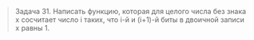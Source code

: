 >Задача 31. Написать функцию, которая для целого числа без знака х сосчитает число i таких, что i-й и (i+1)-й биты в двоичной записи х равны 1.